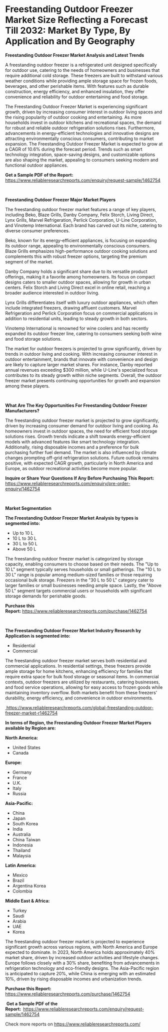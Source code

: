<p><h1>Freestanding Outdoor Freezer Market Size Reflecting a Forecast Till 2032: Market By Type, By Application and By Geography</h1></p><p><strong>Freestanding Outdoor Freezer Market Analysis and Latest Trends</strong></p>
<p><p>A freestanding outdoor freezer is a refrigerated unit designed specifically for outdoor use, catering to the needs of homeowners and businesses that require additional cold storage. These freezers are built to withstand various weather conditions while providing ample storage space for frozen foods, beverages, and other perishable items. With features such as durable construction, energy efficiency, and enhanced insulation, they offer convenience and reliability for outdoor entertaining and food storage.</p><p>The Freestanding Outdoor Freezer Market is experiencing significant growth, driven by increasing consumer interest in outdoor living spaces and the rising popularity of outdoor cooking and entertaining. As more households invest in outdoor kitchens and recreational spaces, the demand for robust and reliable outdoor refrigeration solutions rises. Furthermore, advancements in energy-efficient technologies and innovative designs are attracting environmentally conscious consumers, contributing to market expansion. The Freestanding Outdoor Freezer Market is expected to grow at a CAGR of 10.6% during the forecast period. Trends such as smart technology integration, space-saving designs, and customizable options are also shaping the market, appealing to consumers seeking modern and functional outdoor appliances.</p></p>
<p><strong>Get a Sample PDF of the Report:&nbsp;</strong> <a href="https://www.reliableresearchreports.com/enquiry/request-sample/1462754?utm_campaign=2734&utm_medium=2&utm_source=Github&utm_content=ia&utm_term=05042025&utm_id=freestanding-outdoor-freezer">https://www.reliableresearchreports.com/enquiry/request-sample/1462754</a></p>
<p>&nbsp;</p>
<p><strong>Freestanding Outdoor Freezer Major Market Players</strong></p>
<p><p>The freestanding outdoor freezer market features a range of key players, including Beko, Blaze Grills, Danby Company, Felix Storch, Living Direct, Lynx Grills, Marvel Refrigeration, Perlick Corporation, U-Line Corporation, and Vinotemp International. Each brand has carved out its niche, catering to diverse consumer preferences.</p><p>Beko, known for its energy-efficient appliances, is focusing on expanding its outdoor range, appealing to environmentally conscious consumers. Blaze Grills emphasizes high-performance outdoor cooking solutions and complements this with robust freezer options, targeting the premium segment of the market.</p><p>Danby Company holds a significant share due to its versatile product offerings, making it a favorite among homeowners. Its focus on compact designs caters to smaller outdoor spaces, allowing for growth in urban centers. Felix Storch and Living Direct excel in online retail, reaching a broader audience interested in outdoor living.</p><p>Lynx Grills differentiates itself with luxury outdoor appliances, which often include integrated freezers, drawing affluent customers. Marvel Refrigeration and Perlick Corporation focus on commercial applications in addition to residential units, leading to steady growth in both sectors.</p><p>Vinotemp International is renowned for wine coolers and has recently expanded its outdoor freezer line, catering to consumers seeking both wine and food storage solutions.</p><p>The market for outdoor freezers is projected to grow significantly, driven by trends in outdoor living and cooking. With increasing consumer interest in outdoor entertainment, brands that innovate with convenience and design are likely to capture larger market shares. For instance, Danby reported annual revenues exceeding $300 million, while U-Line's specialized focus contributes to its steady growth within niche segments. Overall, the outdoor freezer market presents continuing opportunities for growth and expansion among these players.</p></p>
<p>&nbsp;</p>
<p><strong>What Are The Key Opportunities For Freestanding Outdoor Freezer Manufacturers?</strong></p>
<p><p>The freestanding outdoor freezer market is projected to grow significantly, driven by increasing consumer demand for outdoor living and cooking. As homeowners invest in outdoor spaces, the need for efficient food storage solutions rises. Growth trends indicate a shift towards energy-efficient models with advanced features like smart technology integration. Additionally, rising disposable incomes and a preference for bulk purchasing further fuel demand. The market is also influenced by climate changes prompting off-grid refrigeration solutions. Future outlook remains positive, with expected CAGR growth, particularly in North America and Europe, as outdoor recreational activities become more popular.</p></p>
<p><strong>Inquire or Share Your Questions If Any Before Purchasing This Report:</strong> <a href="https://www.reliableresearchreports.com/enquiry/pre-order-enquiry/1462754?utm_campaign=2734&utm_medium=2&utm_source=Github&utm_content=ia&utm_term=05042025&utm_id=freestanding-outdoor-freezer">https://www.reliableresearchreports.com/enquiry/pre-order-enquiry/1462754</a></p>
<p>&nbsp;</p>
<p><strong>Market Segmentation</strong></p>
<p><strong>The Freestanding Outdoor Freezer Market Analysis by types is segmented into:</strong></p>
<p><ul><li>Up to 10 L</li><li>10 L to 30 L</li><li>30 L to 50 L</li><li>Above 50 L</li></ul></p>
<p><p>The freestanding outdoor freezer market is categorized by storage capacity, enabling consumers to choose based on their needs. The "Up to 10 L" segment typically serves households or small gatherings. The "10 L to 30 L" range is popular among medium-sized families or those requiring occasional bulk storage. Freezers in the "30 L to 50 L" category cater to larger families or small businesses needing ample space. Lastly, the "Above 50 L" segment targets commercial users or households with significant storage demands for perishable goods.</p></p>
<p><strong>Purchase this Report:&nbsp;</strong><a href="https://www.reliableresearchreports.com/purchase/1462754?utm_campaign=2734&utm_medium=2&utm_source=Github&utm_content=ia&utm_term=05042025&utm_id=freestanding-outdoor-freezer">https://www.reliableresearchreports.com/purchase/1462754</a></p>
<p>&nbsp;</p>
<p><strong>The Freestanding Outdoor Freezer Market Industry Research by Application is segmented into:</strong></p>
<p><ul><li>Residential</li><li>Commercial</li></ul></p>
<p><p>The freestanding outdoor freezer market serves both residential and commercial applications. In residential settings, these freezers provide ample storage for home kitchens, enhancing efficiency for families that require extra space for bulk food storage or seasonal items. In commercial contexts, outdoor freezers are utilized by restaurants, catering businesses, and food service operations, allowing for easy access to frozen goods while maintaining inventory overflow. Both markets benefit from these freezers' durability, energy efficiency, and convenience in outdoor environments.</p></p>
<p><a href="https://www.reliableresearchreports.com/global-freestanding-outdoor-freezer-market-r1462754?utm_campaign=2734&utm_medium=2&utm_source=Github&utm_content=ia&utm_term=05042025&utm_id=freestanding-outdoor-freezer">&nbsp;https://www.reliableresearchreports.com/global-freestanding-outdoor-freezer-market-r1462754</a></p>
<p><strong>In terms of Region, the Freestanding Outdoor Freezer Market Players available by Region are:</strong></p>
<p>
    <p> <strong> North America: </strong>
        <ul>
            <li>United States</li>
            <li>Canada</li>
        </ul>
        </p> 
    <p> <strong> Europe: </strong>
        <ul>
            <li>Germany</li>
            <li>France</li>
            <li>U.K.</li>
            <li>Italy</li>
            <li>Russia</li>
        </ul>
        </p> 
    <p> <strong> Asia-Pacific: </strong>
        <ul>
            <li>China</li>
            <li>Japan</li>
            <li>South Korea</li>
            <li>India</li>
            <li>Australia</li>
            <li>China Taiwan</li>
            <li>Indonesia</li>
            <li>Thailand</li>
            <li>Malaysia</li>
        </ul>
        </p> 
    <p> <strong> Latin America: </strong>
        <ul>
            <li>Mexico</li>
            <li>Brazil</li>
            <li>Argentina Korea</li>
            <li>Colombia</li>
        </ul>
        </p> 
    <p> <strong> Middle East & Africa: </strong>
        <ul>
            <li>Turkey</li>
            <li>Saudi</li>
            <li>Arabia</li>
            <li>UAE</li>
            <li>Korea</li>
        </ul>
    </p>
    </p>
<p><p>The freestanding outdoor freezer market is projected to experience significant growth across various regions, with North America and Europe expected to dominate. In 2023, North America holds approximately 40% market share, driven by increased outdoor activities and lifestyle changes. Europe follows closely with a 30% share, benefiting from advancements in refrigeration technology and eco-friendly designs. The Asia-Pacific region is anticipated to capture 20%, while China is emerging with an estimated 10%, driven by rising disposable incomes and urbanization trends.</p></p>
<p><strong>Purchase this Report: </strong><a href="https://www.reliableresearchreports.com/purchase/1462754?utm_campaign=2734&utm_medium=2&utm_source=Github&utm_content=ia&utm_term=05042025&utm_id=freestanding-outdoor-freezer">https://www.reliableresearchreports.com/purchase/1462754</a></p>
<p>&nbsp;<strong>Get a Sample PDF of the Report:&nbsp;&nbsp;</strong><a href="https://www.reliableresearchreports.com/enquiry/request-sample/1462754?utm_campaign=2734&utm_medium=2&utm_source=Github&utm_content=ia&utm_term=05042025&utm_id=freestanding-outdoor-freezer">https://www.reliableresearchreports.com/enquiry/request-sample/1462754</a></p>
<p><strong></strong></p>
<p>Check more reports on <a href="https://www.reliableresearchreports.com/?utm_campaign=2734&utm_medium=2&utm_source=Github&utm_content=ia&utm_term=05042025&utm_id=freestanding-outdoor-freezer">https://www.reliableresearchreports.com/</a></p>
